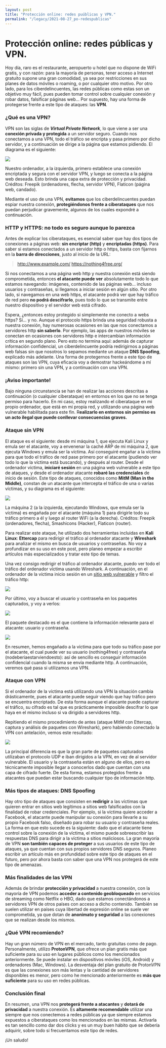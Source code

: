 ```yaml
---
layout: post
title: "Protección online: redes puúblicas y VPN."
permalink: "/legacy/2021-08-27_po-redespublicas"
---
```


# Protección online: redes públicas y VPN.

Hoy día, raro es el restaurante, aeropuerto u hotel que no dispone de WiFi gratis, y con razón: para la mayoría de personas, tener acceso a Internet gratuito supone una gran comodidad, ya sea por restricciones en sus planes de datos móviles o roaming, o por cualquier otro motivo. Por otro lado, para los ciberdelincuentes, las redes públicas como estas son un objetivo muy fácil, pues pueden tomar control sobre cualquier conexión y robar datos, falsificar páginas web… Por supuesto, hay una forma de protegerse frente a este tipo de ataques: las **VPN**.

### ¿Qué es una VPN?

VPN son las siglas de **_Virtual Private Network_**, lo que viene a ser una **conexión privada y protegida** a un servidor seguro. Cuando nos conectamos a una VPN, todo el tráfico se encripta y pasa primero por dicho servidor, y a continuación se dirige a la página que estamos pidiendo. El diagrama es el siguiente:

![](assets/../../assets/legacy_post3_1.png)

Nuestro ordenador, a la izquierda, primero establece una conexión encriptada y segura con el servidor VPN, y luego se conecta a la página web deseada. Esto brinda una capa extra de protección y privacidad. Créditos: Freepik (ordenadores, flecha, servidor VPN), Flaticon (página web, candado).

Mediante el uso de una VPN, **evitamos** que los ciberdelincuentes puedan espiar nuestra conexión, **protegiéndonos frente a ciberataques** que nos puedan perjudicar gravemente, algunos de los cuales expondré a continuación. 

### HTTP y HTTPS: no todo es seguro aunque lo parezca

Antes de explicar los ciberataques, es esencial saber que hay dos tipos de conexiones a páginas web: **sin encriptar (http)** y **encriptadas (https)**. Para saber si estamos conectados a un servidor http o https, basta con fijarnos en la **barra de direcciones**, justo al inicio de la URL:

> http://www.example.com/
> https://nothing4free.org/

Si nos conectamos a una página web http y nuestra conexión está siendo comprometida, entonces **el atacante puede ver** absolutamente todo lo que estamos navegando: imágenes, contenido de las páginas web… incluso usuarios y contraseñas, si llegamos a iniciar sesión en algún sitio. Por otro lado, si navegamos en una web https, el atacante podrá ver que hay tráfico de red pero **no podrá descifrarlo**, pues todo lo que se transmite entre nuestro dispositivo y el servidor web está cifrado.

Espera, ¿entonces estoy protegido si simplemente me conecto a webs https? Sí… y no. Aunque el protocolo https brinda una seguridad robusta a nuestra conexión, hay numerosas ocasiones en las que nos conectamos a servidores http **sin saberlo**. Por ejemplo, las apps de nuestros móviles se conectan en ocasiones con servidores http e intercambian información crítica en segundo plano. Pero esto no termina aquí: además de capturar información confidencial, un ciberdelincuente podría redirigirnos a páginas web falsas sin que nosotros lo sepamos mediante un ataque **DNS Spoofing**, explicado más adelante. Una forma de protegernos frente a este tipo de ataques son las VPN, cuya eficacia voy a demostrar hackeándome a mí mismo: primero sin una VPN, y a continuación con una VPN.

### ¡Aviso importante!

Bajo ninguna circunstancia se han de realizar las acciones descritas a continuación (o cualquier ciberataque) en entornos en los que no se tenga permiso para hacerlo. En mi caso, estoy realizando el ciberataque en mi propio ordenador, que está en mi propia red, y utilizando una página web vulnerable habilitada para este fin. R**ealizarlo en entornos sin permiso es un acto ilegal que puede conllevar consecuencias graves.**

### Ataque sin VPN

El ataque es el siguiente: desde mi máquina 1, que ejecuta Kali Linux y emula ser el atacante, voy a envenenar la caché ARP de mi máquina 2, que ejecuta Windows y emula ser la víctima. Así conseguiré engañar a la víctima para que todo el tráfico de red pase primero por el atacante (pudiendo ver todo lo que la víctima está buscando), y después al router. Desde el ordenador víctima, **iniciaré sesión** en una página web vulnerable a este tipo de ataques, y desde el ordenador atacante **robaré las credenciales** de inicio de sesión. Este tipo de ataques, conocidos como **MitM (Man in the Middle)**, constan de un atacante que intercepta el tráfico de una o varias víctimas, y su diagrama es el siguiente:

![](assets/../../assets/legacy_post3_2.png)

La máquina 2 (a la izquierda, ejecutando Windows, que emula ser la víctima) es engañada por el atacante (máquina 1) para dirigirle todo su tráfico primero a él y luego al router WiFi (a la derecha). Créditos: Freepik (ordenadores, flecha), Smashicons (Hacker), Flaticon (router).

Para realizar este ataque, he utilizado dos herramientas incluidas en **Kali Linux**: **Ettercap** para redirigir el tráfico al ordenador atacante y **Wireshark** para analizar el mismo en busca de usuarios y contraseñas. No voy a profundizar en su uso en este post, pero planeo empezar a escribir artículos más especializados y tratar este tipo de temas. 

Una vez consigo redirigir el tráfico al ordenador atacante, puedo ver todo el tráfico del ordenador víctima usando Wireshark. A continuación, en el ordenador de la víctima inicio sesión en un [sitio web vulnerable](http://testphp.vulnweb.com/login.php) y filtro el tráfico http:

![](assets/../../assets/legacy_post3_3.png)

Por último, voy a buscar el usuario y contraseña en los paquetes capturados, y voy a verlos:

![](assets/../../assets/legacy_post3_4.png)

El paquete destacado es el que contiene la información relevante para el atacante: usuario y contraseña.

![](assets/../../assets/legacy_post3_5.png)

En resumen, hemos engañado a la víctima para que todo su tráfico pase por el atacante, el cual puede ver su usuario (nothing4free) y contraseña (nodeberiaestarviendoesto): así de sencillo es conseguir información confidencial cuando la misma se envía mediante http. A continuación, veremos qué pasa si utilizamos una VPN.

### Ataque con VPN

Si el ordenador de la víctima está utilizando una VPN la situación cambia drásticamente, pues el atacante puede seguir viendo que hay tráfico pero se encuentra encriptado. De esta forma aunque el atacante puede capturar el tráfico, su cifrado es tal que es prácticamente imposible descifrar lo que haya en el mismo incluso si va dirigido a servidores http. 

Repitiendo el mismo procedimiento de antes (ataque MitM con Ettercap, captura y análisis de paquetes con Wireshark), pero habiendo conectado la VPN con antelación, vemos este resultado:

![](assets/../../assets/legacy_post3_6.png)

La principal diferencia es que la gran parte de paquetes capturados utilizaban el protocolo UDP e iban dirigidos a la VPN, en vez de al servidor vulnerable. El usuario y la contraseña están en alguno de ellos, pero es técnicamente imposible llegar a conocerlos dado que cuentan con una capa de cifrado fuerte. De esta forma, estamos protegidos frente a atacantes que puedan estar buscando cualquier tipo de información http.

### Más tipos de ataques: DNS Spoofing

Hay otro tipo de ataques que consisten en **redirigir** a las víctimas que quieren entrar en sitios web legítimos a sitios web falsificados con la finalidad de robar credenciales. Por ejemplo, si la víctima quiere acceder a Facebook, el atacante puede manipular su conexión para llevarle a su propio Facebook falso, diseñado para robar su usuario y contraseña reales. La forma en que esto sucede es la siguiente: dado que el atacante tiene control sobre la conexión de la víctima, el mismo puede sobreescribir las respuestas DNS para dirigir a la víctima a sitios maliciosos. La gran mayoría de VPN **son también capaces de proteger** a sus usuarios de este tipo de ataques, ya que cuentan con sus propios servidores DNS seguros. Planeo escribir un artículo más en profundidad sobre este tipo de ataques en el futuro, pero por ahora basta con saber que una VPN nos protegerá de este tipo de amenazas.

### Más finalidades de las VPN

Además de brindar **protección y privacidad** a nuestra conexión, con la mayoría de VPN podemos **acceder a contenido geobloqueado** en servicios de streaming como Netflix o HBO, dado que estamos conectándonos a servidores VPN de otros países con acceso a dicho contenido. También se suelen utilizar en países cuya libertad de expresión online se suele ver comprometida, ya que dotan de **anonimato y seguridad** a las conexiones que se realizan desde los mismos.

### ¿Qué VPN recomiendo?

Hay un gran número de VPN en el mercado, tanto gratuitas como de pago. Personalmente, utilizo **ProtonVPN**, que ofrece un plan gratis más que suficiente para su uso en lugares públicos como los mencionados anteriormente. Se puede instalar en dispositivos móviles (iOS, Android) y ordenadores (Mac, Windows). La desventaja del plan gratuito de ProtonVPN es que las conexiones son más lentas y la cantidad de servidores disponibles es menor, pero como he mencionado anteriormente es **más que suficiente** para su uso en redes públicas.

### Conclusión final

En resumen, una VPN nos **protegerá frente a atacantes** y **dotará de privacidad** a nuestra conexión. Es **altamente recomendable** utilizar una siempre que nos conectemos a redes públicas ya que siempre estamos expuestos a ciberataques como los mencionados en las mismas. Activarla es tan sencillo como dar dos clicks y es un muy buen hábito que se debería adquirir, sobre todo si frecuentamos este tipo de redes. 

¡Un saludo!